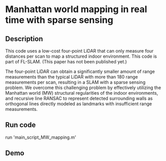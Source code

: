 # Manhattan world mapping in real time with sparse sensing

## Description
This code uses a low-cost four-point LiDAR that can only measure four distances per scan to map a structured indoor environment. This code is part of FL-SLAM. (This paper has not been published yet.)

The four-point LiDAR can obtain a significantly smaller amount of range measurements than the typical LiDAR with more than 180 range measurements per scan, resulting in a SLAM with a sparse sensing problem. We overcome this challenging problem by effectively utilizing the Manhattan world (MW) structural regularities of the indoor environments, and recursive line RANSAC to represent detected surrounding walls as orthogonal lines directly modeled as landmarks with insufficient range measurements. 

## Run code
run 'main_script_MW_mapping.m'

## Demo

